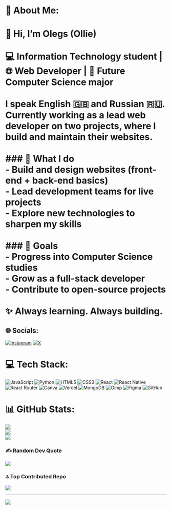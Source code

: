 # 💫 About Me:
# 👋 Hi, I’m Olegs (Ollie)<br><br>💻 Information Technology student | 🌐 Web Developer | 🎯 Future Computer Science major  <br><br>I speak **English** 🇬🇧 and **Russian** 🇷🇺.  <br>Currently working as a **lead web developer** on two projects, where I build and maintain their websites.  <br><br>### 🚀 What I do<br>- Build and design websites (front-end + back-end basics)  <br>- Lead development teams for live projects  <br>- Explore new technologies to sharpen my skills  <br><br>### 🌱 Goals<br>- Progress into **Computer Science** studies  <br>- Grow as a **full-stack developer**  <br>- Contribute to open-source projects  <br><br>✨ Always learning. Always building.


## 🌐 Socials:
[![Instagram](https://img.shields.io/badge/Instagram-%23E4405F.svg?logo=Instagram&logoColor=white)](https://instagram.com/ollie_idkk) [![X](https://img.shields.io/badge/X-black.svg?logo=X&logoColor=white)](https://x.com/ollie_idkk) 

# 💻 Tech Stack:
![JavaScript](https://img.shields.io/badge/javascript-%23323330.svg?style=for-the-badge&logo=javascript&logoColor=%23F7DF1E) ![Python](https://img.shields.io/badge/python-3670A0?style=for-the-badge&logo=python&logoColor=ffdd54) ![HTML5](https://img.shields.io/badge/html5-%23E34F26.svg?style=for-the-badge&logo=html5&logoColor=white) ![CSS3](https://img.shields.io/badge/css3-%231572B6.svg?style=for-the-badge&logo=css3&logoColor=white) ![React](https://img.shields.io/badge/react-%2320232a.svg?style=for-the-badge&logo=react&logoColor=%2361DAFB) ![React Native](https://img.shields.io/badge/react_native-%2320232a.svg?style=for-the-badge&logo=react&logoColor=%2361DAFB) ![React Router](https://img.shields.io/badge/React_Router-CA4245?style=for-the-badge&logo=react-router&logoColor=white) ![Canva](https://img.shields.io/badge/Canva-%2300C4CC.svg?style=for-the-badge&logo=Canva&logoColor=white) ![Vercel](https://img.shields.io/badge/vercel-%23000000.svg?style=for-the-badge&logo=vercel&logoColor=white) ![MongoDB](https://img.shields.io/badge/MongoDB-%234ea94b.svg?style=for-the-badge&logo=mongodb&logoColor=white) ![Gimp](https://img.shields.io/badge/Gimp-657D8B?style=for-the-badge&logo=gimp&logoColor=FFFFFF) ![Figma](https://img.shields.io/badge/figma-%23F24E1E.svg?style=for-the-badge&logo=figma&logoColor=white) ![GitHub](https://img.shields.io/badge/github-%23121011.svg?style=for-the-badge&logo=github&logoColor=white)
# 📊 GitHub Stats:
![](https://github-readme-stats.vercel.app/api?username=Media-Ollie&theme=dark&hide_border=true&include_all_commits=true&count_private=true)<br/>
![](https://nirzak-streak-stats.vercel.app/?user=Media-Ollie&theme=dark&hide_border=true)<br/>
![](https://github-readme-stats.vercel.app/api/top-langs/?username=Media-Ollie&theme=dark&hide_border=true&include_all_commits=true&count_private=true&layout=compact)

### ✍️ Random Dev Quote
![](https://quotes-github-readme.vercel.app/api?type=horizontal&theme=dark)

### 🔝 Top Contributed Repo
![](https://github-contributor-stats.vercel.app/api?username=Media-Ollie&limit=5&theme=dark&combine_all_yearly_contributions=true)

---
[![](https://visitcount.itsvg.in/api?id=Media-Ollie&icon=0&color=4)](https://visitcount.itsvg.in)

<!-- Proudly created with GPRM ( https://gprm.itsvg.in ) -->
